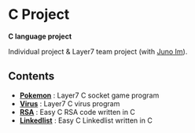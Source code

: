 # C Project

**C language project**

Individual project & Layer7 team project (with [Juno Im](https://github.com/junorouse)).


## Contents

- [**Pokemon**](https://github.com/M4steM4/C-Project/tree/master/Pokemon4) : Layer7 C socket game program
- [**Virus**](https://github.com/M4steM4/C-Project/tree/master/Virus) : Layer7 C virus program
- [**RSA**](https://github.com/M4steM4/C-Project/tree/master/RSA) : Easy C RSA code written in C
- [**Linkedlist**](https://github.com/M4steM4/C-Project/tree/master/Linkedlist) : Easy C Linkedlist written in C
